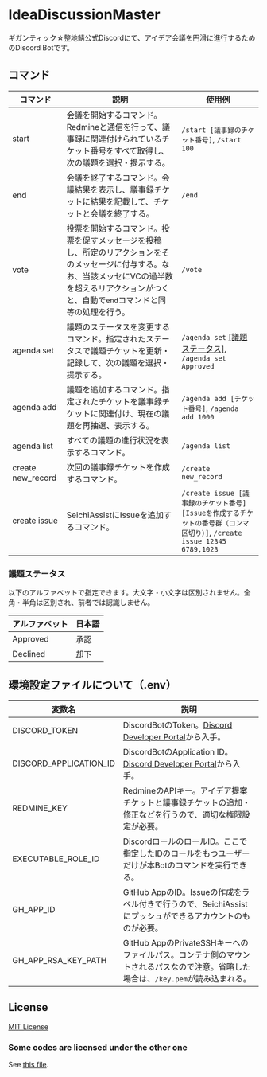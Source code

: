 # IdeaDiscussionMaster

ギガンティック☆整地鯖公式Discordにて、アイデア会議を円滑に進行するためのDiscord Botです。

## コマンド

|コマンド|説明|使用例|
|---|---|---|
|start|会議を開始するコマンド。Redmineと通信を行って、議事録に関連付けられているチケット番号をすべて取得し、次の議題を選択・提示する。|`/start [議事録のチケット番号]`, `/start 100`|
|end|会議を終了するコマンド。会議結果を表示し、議事録チケットに結果を記載して、チケットと会議を終了する。|`/end`|
|vote|投票を開始するコマンド。投票を促すメッセージを投稿し、所定のリアクションをそのメッセージに付与する。なお、当該メッセにVCの過半数を超えるリアクションがつくと、自動で`end`コマンドと同等の処理を行う。|`/vote`|
|agenda set|議題のステータスを変更するコマンド。指定されたステータスで議題チケットを更新・記録して、次の議題を選択・提示する。|`/agenda set` [[議題ステータス]](#議題ステータス), `/agenda set Approved`|
|agenda add|議題を追加するコマンド。指定されたチケットを議事録チケットに関連付け、現在の議題を再抽選、表示する。|`/agenda add [チケット番号]`, `/agenda add 1000`|
|agenda list|すべての議題の進行状況を表示するコマンド。|`/agenda list`|
|create new_record|次回の議事録チケットを作成するコマンド。|`/create new_record`|
|create issue|SeichiAssistにIssueを追加するコマンド。|`/create issue [議事録のチケット番号] [Issueを作成するチケットの番号群（コンマ区切り）]`, `/create issue 12345 6789,1023`|

### 議題ステータス

以下のアルファベットで指定できます。大文字・小文字は区別されません。全角・半角は区別され、前者では認識しません。

|アルファベット|日本語|
|---|---|
|Approved|承認|
|Declined|却下|

## 環境設定ファイルについて（.env）

|変数名|説明|
|---|---|
|DISCORD_TOKEN|DiscordBotのToken。[Discord Developer Portal][1]から入手。|
|DISCORD_APPLICATION_ID|DiscordBotのApplication ID。[Discord Developer Portal][1]から入手。|
|REDMINE_KEY|RedmineのAPIキー。アイデア提案チケットと議事録チケットの追加・修正などを行うので、適切な権限設定が必要。|
|EXECUTABLE_ROLE_ID|DiscordロールのロールID。ここで指定したIDのロールをもつユーザーだけが本Botのコマンドを実行できる。|
|GH_APP_ID|GitHub AppのID。Issueの作成をラベル付きで行うので、SeichiAssistにプッシュができるアカウントのものが必要。|
|GH_APP_RSA_KEY_PATH|GitHub AppのPrivateSSHキーへのファイルパス。コンテナ側のマウントされるパスなので注意。省略した場合は、`/key.pem`が読み込まれる。|

## License

[MIT License](./LICENSE)

### Some codes are licensed under the other one

See [this file](./src/utils/commands/README.md).

[1]: https://discord.com/developers/docs
